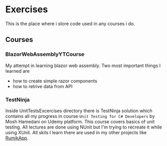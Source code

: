 # Exercises
This is the place where i store code used in any courses i do.

## Courses

### BlazorWebAssemblyYTCourse
My attempt in learning blazor web assembly. Two most important things I learned are
- how to create simple razor components 
- how to retrive data from API

### TestNinja

Inside UnitTestsExcercises directory there is TestNinja solution which contains all my progress in course `Unit Testing for C# Developers` by Mosh Hamedani on Udemy platform. This course covers basics of unit testing. All lectures are done using NUnit but I'm trying to recreate it while using XUnit. All skils I learn there are used in my other projects like [RumikApp](https://github.com/avresial/RumikApp).